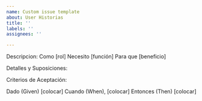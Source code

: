 ```yaml
---
name: Custom issue template
about: User Historias
title: ''
labels: ''
assignees: ''

---
```


Descripcion:
Como [rol] 
Necesito [función] 
Para que [beneficio]

Detalles y Suposiciones:


Criterios de Aceptación: 
<!--La definición de "terminado" para la historia, a menudo escrita utilizando la sintaxis Gherkin:-->
Dado (Given) [colocar]
Cuando (When), [colocar]
Entonces (Then) [colocar]
